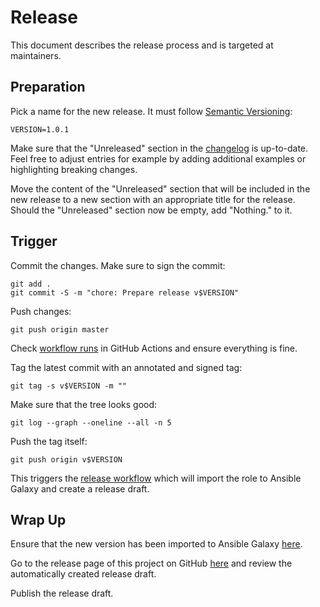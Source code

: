 # Release

This document describes the release process and is targeted at maintainers.

## Preparation

Pick a name for the new release. It must follow
[Semantic Versioning](https://semver.org):

```shell
VERSION=1.0.1
```

Make sure that the "Unreleased" section in the [changelog](CHANGELOG.md) is
up-to-date. Feel free to adjust entries for example by adding additional
examples or highlighting breaking changes.

Move the content of the "Unreleased" section that will be included in the new
release to a new section with an appropriate title for the release. Should the
"Unreleased" section now be empty, add "Nothing." to it.

## Trigger

Commit the changes. Make sure to sign the commit:

```shell
git add .
git commit -S -m "chore: Prepare release v$VERSION"
```

Push changes:

```shell
git push origin master
```

Check
[workflow runs](https://github.com/trallnag/ansible-role-aws-ssm-plugin/actions?query=branch%3Amaster)
in GitHub Actions and ensure everything is fine.

Tag the latest commit with an annotated and signed tag:

```shell
git tag -s v$VERSION -m ""
```

Make sure that the tree looks good:

```shell
git log --graph --oneline --all -n 5
```

Push the tag itself:

```shell
git push origin v$VERSION
```

This triggers the
[release workflow](https://github.com/trallnag/ansible-role-aws-ssm-plugin/actions/workflows/release.yaml)
which will import the role to Ansible Galaxy and create a release draft.

## Wrap Up

Ensure that the new version has been imported to Ansible Galaxy
[here](https://galaxy.ansible.com/trallnag/aws_cli).

Go to the release page of this project on GitHub
[here](https://github.com/trallnag/ansible-role-aws-ssm-plugin/releases) and
review the automatically created release draft.

Publish the release draft.

